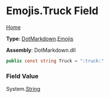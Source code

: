 # Emojis\.Truck Field

[Home](../../../README.md)

**Type**: [DotMarkdown](../../README.md)\.[Emojis](../README.md)

**Assembly**: DotMarkdown\.dll

```csharp
public const string Truck = ":truck:"
```

### Field Value

System\.[String](https://docs.microsoft.com/en-us/dotnet/api/system.string)
